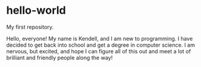 # hello-world
My first repository.

Hello, everyone!  My name is Kendell, and I am new to programming.  I have decided to get back into school and get a degree in computer science.  I am nervous, but excited, and hope I can figure all of this out and meet a lot of brilliant and friendly people along the way!
